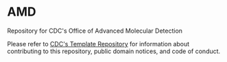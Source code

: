 # AMD
Repository for CDC's Office of Advanced Molecular Detection 

Please refer to [CDC's Template Repository](https://github.com/CDCgov/template) for information about contributing to this repository, public domain notices, and code of conduct.  
